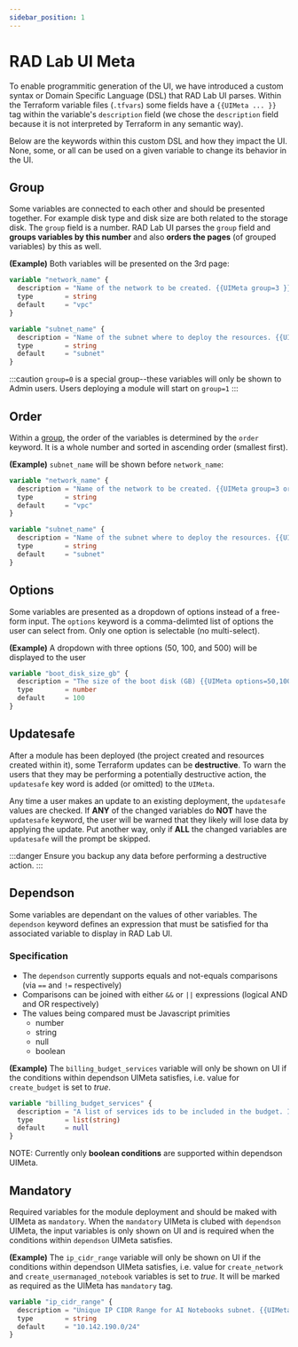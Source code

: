 ```yaml
---
sidebar_position: 1
---
```


# RAD Lab UI Meta

To enable programmitic generation of the UI, we have introduced a custom syntax or Domain Specific Language (DSL) that RAD Lab UI parses. Within the Terraform variable files (`.tfvars`) some fields have a `{{UIMeta ... }}` tag within the variable's `description` field (we chose the `description` field because it is not interpreted by Terraform in any semantic way).

Below are the keywords within this custom DSL and how they impact the UI. None, some, or all can be used on a given variable to change its behavior in the UI.

## Group
Some variables are connected to each other and should be presented together. For example disk type and disk size are both related to the storage disk. The `group` field is a number. RAD Lab UI parses the `group` field and **groups variables by this number** and also **orders the pages** (of grouped variables) by this as well.

**(Example)** Both variables will be presented on the 3rd page:
```terraform
variable "network_name" {
  description = "Name of the network to be created. {{UIMeta group=3 }}"
  type        = string
  default     = "vpc"
}

variable "subnet_name" {
  description = "Name of the subnet where to deploy the resources. {{UIMeta group=3 }}"
  type        = string
  default     = "subnet"
}
```

:::caution
`group=0` is a special group--these variables will only be shown to Admin users. Users deploying a module will start on `group=1`
:::

## Order
Within a [group](#group), the order of the variables is determined by the `order` keyword. It is a whole number and sorted in ascending order (smallest first).

**(Example)** `subnet_name` will be shown before `network_name`:
```terraform
variable "network_name" {
  description = "Name of the network to be created. {{UIMeta group=3 order=2 }}"
  type        = string
  default     = "vpc"
}

variable "subnet_name" {
  description = "Name of the subnet where to deploy the resources. {{UIMeta group=3 order=1 }}"
  type        = string
  default     = "subnet"
}
```

## Options
Some variables are presented as a dropdown of options instead of a free-form input. The `options` keyword is a comma-delimted list of options the user can select from. Only one option is selectable (no multi-select).

**(Example)** A dropdown with three options (50, 100, and 500) will be displayed to the user
```terraform
variable "boot_disk_size_gb" {
  description = "The size of the boot disk (GB) {{UIMeta options=50,100,500 }}"
  type        = number
  default     = 100
}
```

## Updatesafe
After a module has been deployed (the project created and resources created within it), some Terraform updates can be **destructive**. To warn the users that they may be performing a potentially destructive action, the `updatesafe` key word is added (or omitted) to the `UIMeta`.

Any time a user makes an update to an existing deployment, the `updatesafe` values are checked. If **ANY** of the changed variables do **NOT** have the `updatesafe` keyword, the user will be warned that they likely will lose data by applying the update. Put another way, only if **ALL** the changed variables are `updatesafe` will the prompt be skipped.

:::danger
Ensure you backup any data before performing a destructive action.
:::

## Dependson
Some variables are dependant on the values of other variables. The `dependson` keyword defines an expression that must be satisfied for tha associated variable to display in RAD Lab UI.

### Specification
- The `dependson` currently supports equals and not-equals comparisons (via `==` and `!=` respectively)
- Comparisons can be joined with either `&&` or `||` expressions (logical AND and OR respectively)
- The values being compared must be Javascript primities
  - number
  - string
  - null
  - boolean

**(Example)** The `billing_budget_services` variable will only be shown on UI if the conditions within dependson UIMeta satisfies, i.e. value for `create_budget` is set to *true*.
```terraform
variable "billing_budget_services" {
  description = "A list of services ids to be included in the budget. If omitted, all services will be included in the budget. Service ids can be found at https://cloud.google.com/skus/. {{UIMeta group=0 order=12 updatesafe dependson=(create_budget==true) }}"
  type        = list(string)
  default     = null
}
```

NOTE: Currently only **boolean conditions** are supported within dependson UIMeta.

## Mandatory
Required variables for the module deployment and should be maked with UIMeta as `mandatory`. When the `mandatory` UIMeta is clubed with `dependson` UIMeta, the input variables is only shown on UI and is required when the conditions within `dependson` UIMeta satisfies.

**(Example)** The `ip_cidr_range` variable will only be shown on UI if the conditions within dependson UIMeta satisfies, i.e. value for `create_network` and `create_usermanaged_notebook` variables is set to *true*. It will be marked as required as the UIMeta has `mandatory` tag.
```terraform
variable "ip_cidr_range" {
  description = "Unique IP CIDR Range for AI Notebooks subnet. {{UIMeta group=3 order=5 dependson=(create_network==true,create_usermanaged_notebook==true) mandatory }}"
  type        = string
  default     = "10.142.190.0/24"
}
```

